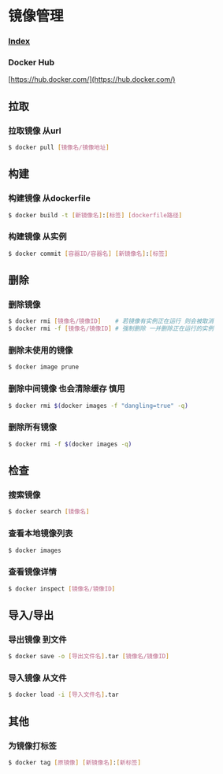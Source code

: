 # 镜像管理
### [Index](00-Index.md)

### Docker Hub
[https://hub.docker.com/](https://hub.docker.com/)

## 拉取

### 拉取镜像 从url
``` sh
$ docker pull [镜像名/镜像地址]
```

## 构建

### 构建镜像 从dockerfile
```sh
$ docker build -t [新镜像名]:[标签] [dockerfile路径]
```
### 构建镜像 从实例
```sh
$ docker commit [容器ID/容器名] [新镜像名]:[标签]
```

## 删除

### 删除镜像
```sh
$ docker rmi [镜像名/镜像ID]    # 若镜像有实例正在运行 则会被取消
$ docker rmi -f [镜像名/镜像ID] # 强制删除 一并删除正在运行的实例
```
### 删除未使用的镜像
```sh
$ docker image prune
```
### 删除中间镜像 也会清除缓存 慎用
``` sh
$ docker rmi $(docker images -f "dangling=true" -q)
```
### 删除所有镜像
``` sh
$ docker rmi -f $(docker images -q)
```

## 检查

### 搜索镜像
```sh
$ docker search [镜像名]
```
### 查看本地镜像列表
```sh
$ docker images
```
### 查看镜像详情
```sh
$ docker inspect [镜像名/镜像ID]
```

## 导入/导出

### 导出镜像 到文件
``` sh
$ docker save -o [导出文件名].tar [镜像名/镜像ID]
``` 
### 导入镜像 从文件
``` sh
$ docker load -i [导入文件名].tar
``` 

## 其他

### 为镜像打标签
```sh
$ docker tag [原镜像] [新镜像名]:[新标签]
```
